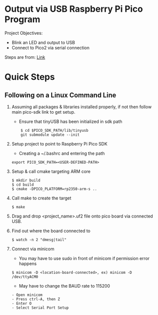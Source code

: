 # Output via USB Raspberry Pi Pico Program

Project Objectives:
- Blink an LED and output to USB
- Connect to Pico2 via serial connection

Steps are from: [Link](https://github.com/raspberrypi/pico-sdk/tree/master)

# Quick Steps

## Following on a Linux Command Line
1. Assuming all packages & libraries installed properly, if not then follow main pico-sdk link to get setup.

    * Ensure that tinyUSB has been initialized in sdk path
    ```
        $ cd $PICO_SDK_PATH/lib/tinyusb
        git submodule update --init
    ```

2. Setup project to point to Raspberry Pi Pico SDK
    * Creating a ~/.bashrc and entering the path
    ```
    export PICO_SDK_PATH=<USER-DEFINED-PATH>
    ```

3. Setup & call cmake targeting ARM core
    ```
    $ mkdir build
    $ cd build
    $ cmake -DPICO_PLATFORM=rp2350-arm-s ..
    ```

4. Call make to create the target
    ```
    $ make
    ```

5. Drag and drop <project_name>.uf2 file onto pico board via connected USB.

6. Find out where the board connected to
    ```
    $ watch -n 2 "dmesg|tail"
    ```

7. Connect via minicom
    * You may have to use sudo in front of minicom if permission error happens
    ```
    $ minicom -D <location-board-connected>, ex) minicom -D /dev/ttyACM0 
    ```

    * May have to change the BAUD rate to 115200
    ```
    - Open minicom
    - Press ctrl-A, then Z
    - Enter O
    - Select Serial Port Setup  
    ```
